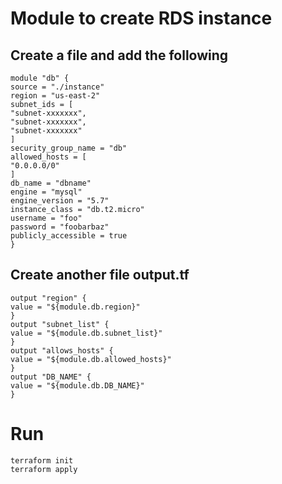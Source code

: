 # Module to create RDS instance
## Create a file and add the following
```
module "db" {
source = "./instance"
region = "us-east-2"
subnet_ids = [
"subnet-xxxxxxx", 
"subnet-xxxxxxx", 
"subnet-xxxxxxx"
]
security_group_name = "db"
allowed_hosts = [
"0.0.0.0/0"
]
db_name = "dbname"
engine = "mysql"
engine_version = "5.7"
instance_class = "db.t2.micro"
username = "foo"
password = "foobarbaz"
publicly_accessible = true
}
```

## Create another file output.tf
```
output "region" {
value = "${module.db.region}"
}
output "subnet_list" {
value = "${module.db.subnet_list}"
}
output "allows_hosts" {
value = "${module.db.allowed_hosts}"
}
output "DB_NAME" {
value = "${module.db.DB_NAME}"
}
```

# Run 
```
terraform init 
terraform apply
```
